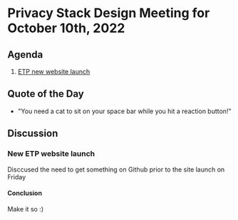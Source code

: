 # Privacy Stack Design Meeting for October 10th, 2022

## Agenda

1. [ETP new website launch](#new-etp-website-launch)

## Quote of the Day

- "You need a cat to sit on your space bar while you hit a reaction button!"

## Discussion

### New ETP website launch

Disccused the need to get something on Github prior to the site launch on Friday

#### Conclusion
Make it so :)